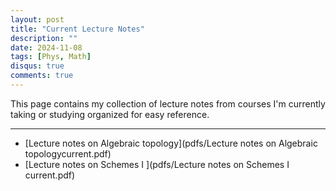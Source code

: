 ```yaml
---
layout: post
title: "Current Lecture Notes"
description: ""
date: 2024-11-08
tags: [Phys, Math]
disqus: true
comments: true
--- 
```

<!--more-->
This page contains my collection of lecture notes from courses I'm currently taking or studying organized for easy reference. 

--- 
<!--more-->
+ [Lecture notes on Algebraic topology](pdfs/Lecture notes on Algebraic topologycurrent.pdf)
+ [Lecture notes on Schemes I ](pdfs/Lecture notes on Schemes I current.pdf)


